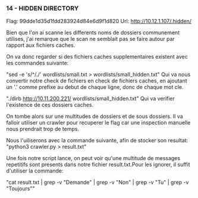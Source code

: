 ### 14 - HIDDEN DIRECTORY

Flag: 99dde1d35d1fdd283924d84e6d9f1d820
Url:  http://10.12.1.107/.hidden/

Bien que l'on ai scanne les differents noms de dossiers communement utilises, 
j'ai remarque que le scan ne semblait pas se faire autour par rapport aux fichiers caches.

On va donc regarder si des fichiers caches supplementaires existent avec les commandes suivante:

"sed -e 's/^/./' wordlists/small.txt > wordlists/small_hidden.txt"
Qui va nous convertir notre check de fichiers en check de fichiers caches, 
en ajoutant un '.' comme prefixe au debut de chaque ligne, donc de chaque mot cle.

"./dirb http://10.11.200.221/ wordlists/small_hidden.txt"
Qui va verifier l'existence de ces dossiers caches.

On tombe alors sur une multitudes de dossiers et de sous dossiers.
Il va falloir utiliser un crawler pour recuperer le flag car une inspection manuelle nous prendrait trop de temps.

Nous l'uiliserons avec la commande suivante, afin de stocker son resultat:
"python3 crawler.py > result.txt"

Une fois notre script lance, on peut voir qu'une multitude de messages repetitifs 
sont presents dans notre fichier result.txt.Pour les ignorer, il suffit d'utiliser la commande:

"cat result.txt | grep -v "Demande" | grep -v "Non" | grep -v "Tu" | grep -v "Toujours""
